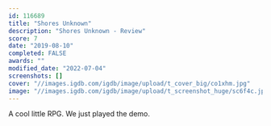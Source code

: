 ```yaml
---
id: 116689
title: "Shores Unknown"
description: "Shores Unknown - Review"
score: 7
date: "2019-08-10"
completed: FALSE
awards: ""
modified_date: "2022-07-04"
screenshots: []
cover: "//images.igdb.com/igdb/image/upload/t_cover_big/co1xhm.jpg"
image: "//images.igdb.com/igdb/image/upload/t_screenshot_huge/sc6f4c.jpg"
---
```

A cool little RPG. We just played the demo.